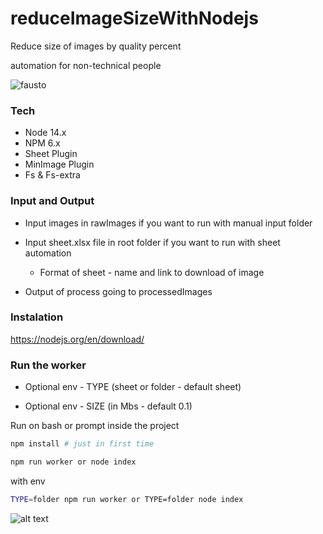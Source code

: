 # reduceImageSizeWithNodejs

Reduce size of images by quality percent

automation for non-technical people

![fausto](https://c.tenor.com/vdi4CK5kBjsAAAAC/faustao-faust%C3%A3o.gif)

### Tech
* Node 14.x 
* NPM 6.x
* Sheet Plugin
* MinImage Plugin
* Fs & Fs-extra

### Input and Output
  - Input images in rawImages if you want to run with manual input folder
  - Input sheet.xlsx file in root folder if you want to run with sheet automation 
    - Format of sheet - name and link to download of image

  - Output of process going to processedImages


### Instalation

https://nodejs.org/en/download/

### Run the worker

  - Optional env - TYPE (sheet or folder - default sheet)

  - Optional env - SIZE (in Mbs - default 0.1)

Run on bash or prompt inside the project

```bash
npm install # just in first time
```
```bash
npm run worker or node index
```
with env
```bash
TYPE=folder npm run worker or TYPE=folder node index
```

![alt text](https://i.postimg.cc/QdLxrWjs/Captura-de-Tela-2022-06-28-a-s-13-47-39.png)

